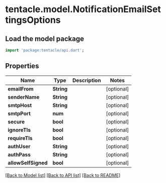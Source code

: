 # tentacle.model.NotificationEmailSettingsOptions

## Load the model package
```dart
import 'package:tentacle/api.dart';
```

## Properties
Name | Type | Description | Notes
------------ | ------------- | ------------- | -------------
**emailFrom** | **String** |  | [optional] 
**senderName** | **String** |  | [optional] 
**smtpHost** | **String** |  | [optional] 
**smtpPort** | **num** |  | [optional] 
**secure** | **bool** |  | [optional] 
**ignoreTls** | **bool** |  | [optional] 
**requireTls** | **bool** |  | [optional] 
**authUser** | **String** |  | [optional] 
**authPass** | **String** |  | [optional] 
**allowSelfSigned** | **bool** |  | [optional] 

[[Back to Model list]](../README.md#documentation-for-models) [[Back to API list]](../README.md#documentation-for-api-endpoints) [[Back to README]](../README.md)


